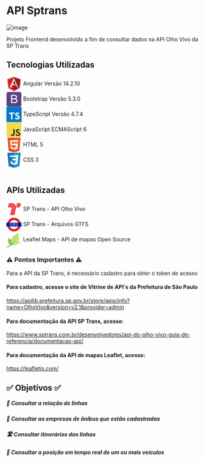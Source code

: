 # API Sptrans

![image](https://user-images.githubusercontent.com/60021024/224519390-b672bcee-5bf2-47e0-9083-c7901fbb9561.png)

Projeto Frontend desenvolvido a fim de consultar dados na API Olho Vivo da SP Trans

## Tecnologias Utilizadas

<div style="display: inline-block">
  <img align="center" alt="Hugo-Angular" height="40" width="40" src="https://github.com/hugo-nascimento/hugo-nascimento/blob/master/angularjs-original.svg?raw=true">
  Angular Versão 14.2.10
</div>
<br>
<div style="display: inline-block">
  <img align="center" alt="Hugo-Bootstrap" height="40" width="40" src="https://github.com/hugo-nascimento/hugo-nascimento/blob/master/bootstrap-plain.svg?raw=true">
  Bootstrap Versão 5.3.0
</div>
<br>
<div style="display: inline-block">
  <img align="center" alt="Hugo-Bootstrap" height="40" width="40" src="https://github.com/hugo-nascimento/hugo-nascimento/blob/master/typescript-2.svg?raw=true">
  TypeScript Versão 4.7.4
</div>
<br>
<div style="display: inline-block">
  <img align="center" alt="Hugo-Js" height="40" width="40" src="https://github.com/hugo-nascimento/hugo-nascimento/blob/master/javascript-original.svg?raw=true">
  JavaScript ECMAScript 6
</div>
<br>
<div style="display: inline-block">
  <img align="center" alt="Hugo-Html5" height="40" width="40" src="https://github.com/hugo-nascimento/hugo-nascimento/blob/master/html5-original.svg?raw=true">
  HTML 5
</div>
<br>
<div style="display: inline-block">
  <img align="center" alt="Hugo-Css3" height="40" width="40" src="https://github.com/hugo-nascimento/hugo-nascimento/blob/master/css3-original.svg?raw=true">
  CSS 3
</div>
<br>
<br>

## APIs Utilizadas
<div style="display: inline-block">
  <img align="center" alt="Hugo-Css3" height="40" width="40" src="https://github.com/hugo-nascimento/hugo-nascimento/blob/master/sptrans.svg?raw=true">
   SP Trans - API Olho Vivo
</div>
<br>
<div style="display: inline-block">
  <img align="center" alt="Hugo-Css3" height="40" width="40" src="https://github.com/hugo-nascimento/hugo-nascimento/blob/master/gtfs.png?raw=true">
   SP Trans - Arquivos GTFS
</div>
<br>
<div style="display: inline-block">
  <img align="center" alt="Hugo-LeaFlet" height="40" width="40" src="https://github.com/hugo-nascimento/hugo-nascimento/blob/master/leaflet.png?raw=true">
   Leaflet Maps - API de mapas Open Source
</div>
<br>


### ⚠️ Pontos Importantes ⚠️
Para a API da SP Trans, é necessário cadastro para obter o token de acesso

#### Para cadastro, acesse o site de Vitrine de API's da Prefeitura de São Paulo
https://apilib.prefeitura.sp.gov.br/store/apis/info?name=OlhoVivo&version=v2.1&provider=admin


#### Para documentação da API SP Trans, acesse:
https://www.sptrans.com.br/desenvolvedores/api-do-olho-vivo-guia-de-referencia/documentacao-api/

#### Para documentação da API de mapas Leaflet, acesse:

https://leafletjs.com/

## ✅ Objetivos ✅

##### 🚌 Consultar a relação de linhas
##### 🏢 Consultar as empresas de ônibus que estão cadastradas
##### 🛣️ Consultar itinerários das linhas
##### 📍 Consultar a posição em tempo real de um ou mais veículos

